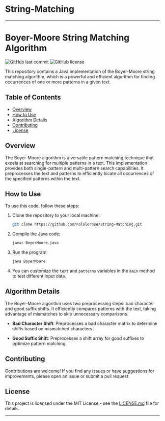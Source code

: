 # String-Matching


---

# Boyer-Moore String Matching Algorithm

![GitHub last commit](https://img.shields.io/github/last-commit/yourusername/your-repo-name)
![GitHub license](https://img.shields.io/github/license/yourusername/your-repo-name)

This repository contains a Java implementation of the Boyer-Moore string matching algorithm, which is a powerful and efficient algorithm for finding occurrences of one or more patterns in a given text.

## Table of Contents

- [Overview](#overview)
- [How to Use](#how-to-use)
- [Algorithm Details](#algorithm-details)
- [Contributing](#contributing)
- [License](#license)

## Overview

The Boyer-Moore algorithm is a versatile pattern matching technique that excels at searching for multiple patterns in a text. This implementation provides both single-pattern and multi-pattern search capabilities. It preprocesses the text and patterns to efficiently locate all occurrences of the specified patterns within the text.

## How to Use

To use this code, follow these steps:

1. Clone the repository to your local machine:

   ```bash
   git clone https://github.com/Fololorose/String-Matching.git
   ```

2. Compile the Java code:

   ```bash
   javac BoyerMoore.java
   ```

3. Run the program:

   ```bash
   java BoyerMoore
   ```

4. You can customize the `text` and `patterns` variables in the `main` method to test different input data.

## Algorithm Details

The Boyer-Moore algorithm uses two preprocessing steps: bad character and good suffix shifts. It efficiently compares patterns with the text, taking advantage of mismatches to skip unnecessary comparisons.

- **Bad Character Shift**: Preprocesses a bad character matrix to determine shifts based on mismatched characters.

- **Good Suffix Shift**: Preprocesses a shift array for good suffixes to optimize pattern matching.

## Contributing

Contributions are welcome! If you find any issues or have suggestions for improvements, please open an issue or submit a pull request.

## License

This project is licensed under the MIT License - see the [LICENSE.md](LICENSE.md) file for details.

---

